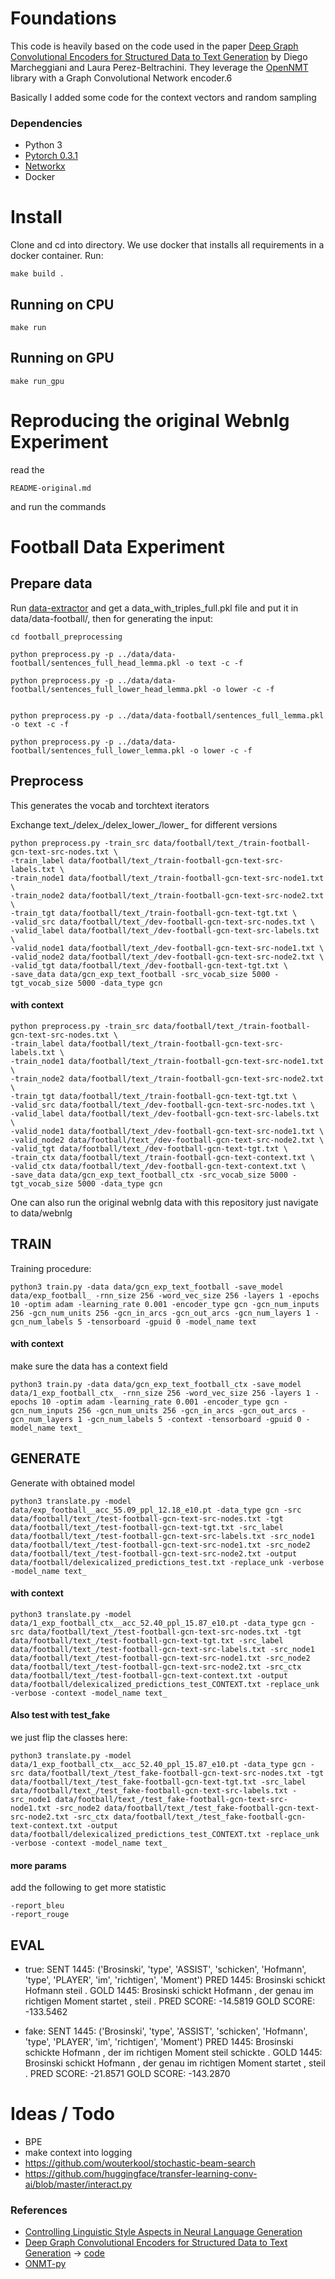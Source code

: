 # Foundations
This code is heavily based on the code used in the paper [Deep Graph Convolutional Encoders for Structured Data to Text Generation](http://aclweb.org/anthology/W18-6501) by Diego Marcheggiani and Laura Perez-Beltrachini. They leverage the [OpenNMT](https://github.com/OpenNMT/OpenNMT-py) library with a Graph Convolutional Network encoder.6

Basically I added some code for the context vectors and random sampling

### Dependencies
 - Python 3
 - [Pytorch 0.3.1](https://pytorch.org/get-started/locally/)
 - [Networkx](https://networkx.github.io) 
 - Docker

# Install
Clone and cd into directory. We use docker that installs all requirements in a docker container. Run:
	
	make build .

## Running on CPU

	make run 

## Running on GPU

	make run_gpu

# Reproducing the original Webnlg Experiment
read the 

	README-original.md

and run the commands

# Football Data Experiment

## Prepare data
Run [data-extractor]() and get a data_with_triples_full.pkl file and put it in data/data-football/, then for generating the input:
	
	cd football_preprocessing

	python preprocess.py -p ../data/data-football/sentences_full_head_lemma.pkl -o text -c -f

	python preprocess.py -p ../data/data-football/sentences_full_lower_head_lemma.pkl -o lower -c -f


	python preprocess.py -p ../data/data-football/sentences_full_lemma.pkl -o text -c -f

	python preprocess.py -p ../data/data-football/sentences_full_lower_lemma.pkl -o lower -c -f


## Preprocess
This generates the vocab and torchtext iterators

Exchange text_/delex_/delex_lower_/lower_ for different versions

	python preprocess.py -train_src data/football/text_/train-football-gcn-text-src-nodes.txt \
	-train_label data/football/text_/train-football-gcn-text-src-labels.txt \
	-train_node1 data/football/text_/train-football-gcn-text-src-node1.txt \
	-train_node2 data/football/text_/train-football-gcn-text-src-node2.txt \
	-train_tgt data/football/text_/train-football-gcn-text-tgt.txt \
	-valid_src data/football/text_/dev-football-gcn-text-src-nodes.txt \
	-valid_label data/football/text_/dev-football-gcn-text-src-labels.txt \
	-valid_node1 data/football/text_/dev-football-gcn-text-src-node1.txt \
	-valid_node2 data/football/text_/dev-football-gcn-text-src-node2.txt \
	-valid_tgt data/football/text_/dev-football-gcn-text-tgt.txt \
	-save_data data/gcn_exp_text_football -src_vocab_size 5000 -tgt_vocab_size 5000 -data_type gcn 


#### with context
	python preprocess.py -train_src data/football/text_/train-football-gcn-text-src-nodes.txt \
	-train_label data/football/text_/train-football-gcn-text-src-labels.txt \
	-train_node1 data/football/text_/train-football-gcn-text-src-node1.txt \
	-train_node2 data/football/text_/train-football-gcn-text-src-node2.txt \
	-train_tgt data/football/text_/train-football-gcn-text-tgt.txt \
	-valid_src data/football/text_/dev-football-gcn-text-src-nodes.txt \
	-valid_label data/football/text_/dev-football-gcn-text-src-labels.txt \
	-valid_node1 data/football/text_/dev-football-gcn-text-src-node1.txt \
	-valid_node2 data/football/text_/dev-football-gcn-text-src-node2.txt \
	-valid_tgt data/football/text_/dev-football-gcn-text-tgt.txt \
	-train_ctx data/football/text_/train-football-gcn-text-context.txt \
	-valid_ctx data/football/text_/dev-football-gcn-text-context.txt \
	-save_data data/gcn_exp_text_football_ctx -src_vocab_size 5000 -tgt_vocab_size 5000 -data_type gcn 

One can also run the original webnlg data with this repository just navigate to data/webnlg

## TRAIN
Training procedure:

	python3 train.py -data data/gcn_exp_text_football -save_model data/exp_football_ -rnn_size 256 -word_vec_size 256 -layers 1 -epochs 10 -optim adam -learning_rate 0.001 -encoder_type gcn -gcn_num_inputs 256 -gcn_num_units 256 -gcn_in_arcs -gcn_out_arcs -gcn_num_layers 1 -gcn_num_labels 5 -tensorboard -gpuid 0 -model_name text

#### with context
make sure the data has a context field

	python3 train.py -data data/gcn_exp_text_football_ctx -save_model data/1_exp_football_ctx_ -rnn_size 256 -word_vec_size 256 -layers 1 -epochs 10 -optim adam -learning_rate 0.001 -encoder_type gcn -gcn_num_inputs 256 -gcn_num_units 256 -gcn_in_arcs -gcn_out_arcs -gcn_num_layers 1 -gcn_num_labels 5 -context -tensorboard -gpuid 0 -model_name text_


## GENERATE
Generate with obtained model

	python3 translate.py -model data/exp_football__acc_55.09_ppl_12.18_e10.pt -data_type gcn -src data/football/text_/test-football-gcn-text-src-nodes.txt -tgt data/football/text_/test-football-gcn-text-tgt.txt -src_label data/football/text_/test-football-gcn-text-src-labels.txt -src_node1 data/football/text_/test-football-gcn-text-src-node1.txt -src_node2 data/football/text_/test-football-gcn-text-src-node2.txt -output data/football/delexicalized_predictions_test.txt -replace_unk -verbose -model_name text_


#### with context

	python3 translate.py -model data/1_exp_football_ctx__acc_52.40_ppl_15.87_e10.pt -data_type gcn -src data/football/text_/test-football-gcn-text-src-nodes.txt -tgt data/football/text_/test-football-gcn-text-tgt.txt -src_label data/football/text_/test-football-gcn-text-src-labels.txt -src_node1 data/football/text_/test-football-gcn-text-src-node1.txt -src_node2 data/football/text_/test-football-gcn-text-src-node2.txt -src_ctx data/football/text_/test-football-gcn-text-context.txt -output data/football/delexicalized_predictions_test_CONTEXT.txt -replace_unk -verbose -context -model_name text_

#### Also test with test_fake
we just flip the classes here:

	python3 translate.py -model data/1_exp_football_ctx__acc_52.40_ppl_15.87_e10.pt -data_type gcn -src data/football/text_/test_fake-football-gcn-text-src-nodes.txt -tgt data/football/text_/test_fake-football-gcn-text-tgt.txt -src_label data/football/text_/test_fake-football-gcn-text-src-labels.txt -src_node1 data/football/text_/test_fake-football-gcn-text-src-node1.txt -src_node2 data/football/text_/test_fake-football-gcn-text-src-node2.txt -src_ctx data/football/text_/test_fake-football-gcn-text-context.txt -output data/football/delexicalized_predictions_test_CONTEXT.txt -replace_unk -verbose -context -model_name text_

#### more params
add the following to get more statistic
	
	-report_bleu
	-report_rouge
	
## EVAL





* true:
SENT 1445: ('Brosinski', 'type', 'ASSIST', 'schicken', 'Hofmann', 'type', 'PLAYER', 'im', 'richtigen', 'Moment')
PRED 1445: Brosinski schickt Hofmann steil .
GOLD 1445: Brosinski schickt Hofmann , der genau im richtigen Moment startet , steil .
PRED SCORE: -14.5819
GOLD SCORE: -133.5462

* fake:
SENT 1445: ('Brosinski', 'type', 'ASSIST', 'schicken', 'Hofmann', 'type', 'PLAYER', 'im', 'richtigen', 'Moment')
PRED 1445: Brosinski schickte Hofmann , der im richtigen Moment steil schickte .
GOLD 1445: Brosinski schickt Hofmann , der genau im richtigen Moment startet , steil .
PRED SCORE: -21.8571
GOLD SCORE: -143.2870

# Ideas / Todo
* BPE
* make context into logging
* https://github.com/wouterkool/stochastic-beam-search
* https://github.com/huggingface/transfer-learning-conv-ai/blob/master/interact.py

### References

* [Controlling Linguistic Style Aspects in Neural Language Generation
](https://arxiv.org/abs/1707.02633)
* [Deep Graph Convolutional Encoders for Structured Data to Text Generation](http://aclweb.org/anthology/W18-6501) -> [code](https://github.com/diegma/graph-2-text)
* [ONMT-py](https://github.com/OpenNMT/OpenNMT-py/tree/master/onmt)